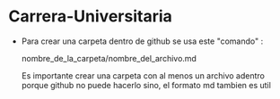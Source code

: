 # Carrera-Universitaria

- Para crear una carpeta dentro de github se usa este "comando" : 

  nombre_de_la_carpeta/nombre_del_archivo.md

  Es importante crear una carpeta con al menos un archivo adentro porque github no puede hacerlo sino,
  el formato md tambien es util
